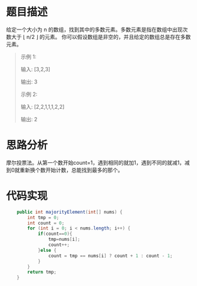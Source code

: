 # 题目描述
给定一个大小为 n 的数组，找到其中的多数元素。多数元素是指在数组中出现次数大于 ⌊ n/2 ⌋ 的元素。
你可以假设数组是非空的，并且给定的数组总是存在多数元素。

> 示例 1:
> 
> 输入: [3,2,3]
> 
> 输出: 3
> 
> 示例 2:
> 
> 输入: [2,2,1,1,1,2,2]
> 
> 输出: 2


# 思路分析
摩尔投票法。从第一个数开始count=1，遇到相同的就加1，遇到不同的就减1，减到0就重新换个数开始计数，总能找到最多的那个。

# 代码实现
```java
    public int majorityElement(int[] nums) {
        int tmp = 0;
        int count = 0;
        for (int i = 0; i < nums.length; i++) {
            if(count==0){
                tmp=nums[i];
                count++;
            }else {
                count = tmp == nums[i] ? count + 1 : count - 1;
            }
        }
        return tmp;
    }
```